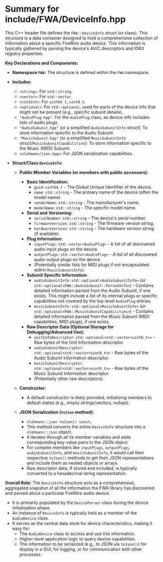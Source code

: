 # Summary for include/FWA/DeviceInfo.hpp

This C++ header file defines the `FWA::DeviceInfo` struct (or class). This structure is a data container designed to hold a comprehensive collection of information about a specific FireWire audio device. This information is typically gathered by parsing the device's AV/C descriptors and IOKit registry properties.

**Key Declarations and Components:**

-   **Namespace `FWA`:** The structure is defined within the `FWA` namespace.

-   **Includes:**
    -   `<string>`: For `std::string`.
    -   `<vector>`: For `std::vector`.
    -   `<cstdint>`: For `uint64_t`, `uint8_t`.
    -   `<optional>`: For `std::optional`, used for parts of the device info that might not be present (e.g., specific subunit details).
    -   `"AudioPlug.hpp"`: For the `AudioPlug` class, as device info includes lists of audio plugs.
    -   `"AudioSubunit.hpp"` (or a simplified `AudioSubunitInfo` struct): To store information specific to the Audio Subunit.
    -   `"MusicSubunit.hpp"` (or a simplified `MusicSubunitInfo` struct/`MusicSubunitCapabilities`): To store information specific to the Music (MIDI) Subunit.
    -   `<nlohmann/json.hpp>`: For JSON serialization capabilities.

-   **Struct/Class `DeviceInfo`:**
    -   **Public Member Variables (or members with public accessors):**
        -   **Basic Identification:**
            -   `guid`: `uint64_t` - The Global Unique Identifier of the device.
            -   `name`: `std::string` - The primary name of the device (often the model name).
            -   `vendorName`: `std::string` - The manufacturer's name.
            -   `modelName`: `std::string` - The specific model name.
        -   **Serial and Versioning:**
            -   `serialNumber`: `std::string` - The device's serial number.
            -   `firmwareVersion`: `std::string` - The firmware version string.
            -   `hardwareVersion`: `std::string` - The hardware version string (if available).
        -   **Plug Information:**
            -   `inputPlugs`: `std::vector<AudioPlug>` - A list of all discovered audio input plugs on the device.
            -   `outputPlugs`: `std::vector<AudioPlug>` - A list of all discovered audio output plugs on the device.
            -   (Potentially similar lists for MIDI plugs if not encapsulated within `MusicSubunitInfo`).
        -   **Subunit Specific Information:**
            -   `audioSubunitInfo`: `std::optional<AudioSubunitInfo>` (or `std::optional<FWA::AudioSubunit::ParsedInfo>`) - Contains detailed information parsed from the Audio Subunit, if one exists. This might include a list of its internal plugs or specific capabilities not covered by the top-level `AudioPlug` entries.
            -   `musicSubunitInfo`: `std::optional<MusicSubunitInfo>` (or `std::optional<FWA::MusicSubunitCapabilities>`) - Contains detailed information parsed from the Music Subunit (MIDI capabilities, MIDI plugs), if one exists.
        -   **Raw Descriptor Data (Optional Storage for Debugging/Advanced Use):**
            -   `unitInfoDescriptor`: `std::optional<std::vector<uint8_t>>` - Raw bytes of the Unit Information descriptor.
            -   `audioSubunitDescriptor`: `std::optional<std::vector<uint8_t>>` - Raw bytes of the Audio Subunit Information descriptor.
            -   `musicSubunitDescriptor`: `std::optional<std::vector<uint8_t>>` - Raw bytes of the Music Subunit Information descriptor.
            -   (Potentially other raw descriptors).

    -   **Constructor:**
        -   A default constructor is likely provided, initializing members to default states (e.g., empty strings/vectors, nullopt).

    -   **JSON Serialization (`toJson` method):**
        -   `nlohmann::json toJson() const;`
        -   This method converts the entire `DeviceInfo` structure into a `nlohmann::json` object.
        -   It iterates through all its member variables and adds corresponding key-value pairs to the JSON object.
        -   For complex members like `inputPlugs`, `outputPlugs`, `audioSubunitInfo`, and `musicSubunitInfo`, it would call their respective `toJson()` methods to get their JSON representations and include them as nested objects or arrays.
        -   Raw descriptor data, if stored and included, is typically converted to a hexadecimal string representation.

**Overall Role:**
The `DeviceInfo` structure acts as a comprehensive, aggregated snapshot of all the information the FWA library has discovered and parsed about a particular FireWire audio device.
-   It is primarily populated by the `DeviceParser` class during the device initialization phase.
-   An instance of `DeviceInfo` is typically held as a member of the `AudioDevice` class.
-   It serves as the central data store for device characteristics, making it easy for:
    -   The `AudioDevice` class to access and use this information.
    -   Higher-level application logic to query device capabilities.
    -   The information to be serialized (e.g., to JSON via `toJson()`) for display in a GUI, for logging, or for communication with other processes.
